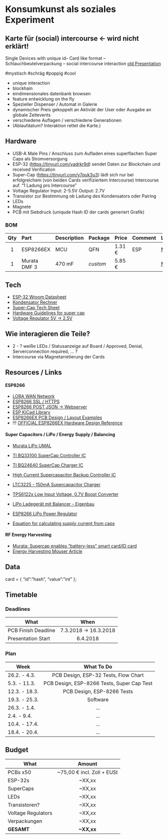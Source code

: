# Konsumkunst als soziales Experiment

## Karte für (social) intercourse ← wird nicht erklärt!

Single Devices with unique id– Card like format – Schlauchbeutelverpackung – social intercourse interaction
[old Presentation](https://docs.google.com/presentation/d/1cpQ3VtDt5smEuH57AWrwYjjEIkGQ9L3YSArqFy4ICfg/edit#slide=id.g32697ab881_0_8)

#mystisch #schräg #poppig #cool

* unique interaction
* blockhain
* eindimensionales datenbank browsen
* feature entwicklung on the fly
* Spezieller Dispenser / Automat in Galerie
* dynamischer Preis gekoppelt an Aktiviät der User oder Ausgabe an globale Zeitevents
* verschiedene Auflagen / verschiedene Generationen
* (Ablaufdatum? Interaktion rettet die Karte.)

## Hardware

* USB-A Male Pins / Anschluss zum Aufladen eines superflachen Super Caps als Stromversorgung
* ESP-32 (https://tinyurl.com/yadrkr9d) sendet Daten zur Blockchain und received Verification
* Super-Cap (https://tinyurl.com/y7quk3u3) lädt sich nur bei erfolgreichem (von beiden Cards verifiziertem Intercourse) Intercourse auf. “1 Ladung pro Intercourse”
* Voltage Regulator Input: 2-5.5V Output: 2.7V
* Transistor zur Bestimmung ob Ladung des Kondensators oder Pairing
* LEDs
* Magnete
* PCB mit Siebdruck (uniqude Hash ID der cards generiert Grafik)

### BOM

| Qty | Part | Description | Package | Price | Comment | Link |
| :---: | :--- | :--- | :--- | :--- | :--- | :--- |
| 1 | ESP8266EX | MCU | QFN | 1.31 € | ESP | [Mouser](https://www.mouser.de/ProductDetail/Espressif-Systems/ESP8266EX?qs=sGAEpiMZZMve4%2fbfQkoj%252bGif8WCprhV4ngk1mHM9Xjs%3d) |
| 1 | Murata DMF 3| 470 mF |  _custom_ | 5.85 € | | [Mouser](https://www.mouser.de/ProductDetail/Murata-Electronics/DMF3Z5R5H474M3DTA0?qs=sGAEpiMZZMsCu9HefNWqpow%252bJity0uDxL9hAWoIDD1A%3d) |

## Tech

* [ESP-32 Wroom Datasheet](https://www.espressif.com/sites/default/files/documentation/esp-wroom-32_datasheet_en.pdf)
* [Kondensator Rechner](http://www.elektronik-labor.de/OnlineRechner/Kapazitaet.html)
* [Super-Cap Tech Sheet](https://www.mouser.de/ProductDetail/81-DMF3Z5R5H474M3DA0)
* [Hardware Guidelines for super cap](https://www.murata.com/~/media/webrenewal/products/capacitor/edlc/techguide/electrical/edlc_technical_note.pdf)
* [Voltage Regulator 5V -> 2.5V](https://www.mouser.de/ProductDetail/STMicroelectronics/LD1117S25TR?qs=sGAEpiMZZMuXVhsoTePomv6abewqdBmu8)

## Wie interagieren die Teile?

* 2 - ? weiße LEDs / Statusanzeige auf Board / Approved, Denial, Serverconnection required, ... ?
* Intercourse via Magnetarretierung der Cards

## Resources / Links

#### ESP8266

* [LORA WAN Network](https://www.lora-alliance.org/)
* [ESP8266 SSL / HTTPS](https://github.com/arduino-libraries/ArduinoHttpClient/issues/13)
* [ESP8266 POST JSON -> Webserver](https://techtutorialsx.com/2017/01/08/esp8266-posting-json-data-to-a-flask-server-on-the-cloud/)
* [ESP KiCad Library](https://github.com/jdunmire/kicad-ESP8266)
* [ESP8266EX PCB Design / Layout Examples](http://www.liot.io/hardware/design/)
* !!! [OFFICIAL ESP8266EX Hardware Design Reference](http://akizukidenshi.com/download/ds/espressifsystems/0B-ESP8266__Hardware_User_Guide__EN_v1.1.pdf)

#### Super Capacitors / LiPo / Energy Supply / Balancing

* [Murata LiPo UMAL](https://www.murata.com/~/media/webrenewal/products/smallenergydevice/umal24_datasheet.ashx?la=en-us)
* [TI BQ33100 SuperCap Controller IC](http://www.ti.com/product/BQ33100)
* [TI BQ24640 SuperCap Charger IC](http://www.ti.com/product/BQ24640)
* [High Current Supercapacitor Backup Controller IC](http://www.linear.com/product/LTC3350)
* [LTC3225 - 150mA Supercapacitor Charger](http://www.linear.com/product/LTC3225)
* [TPS6122x Low Input Voltage, 0.7V Boost Converter](http://www.ti.com/lit/ds/slvs776b/slvs776b.pdf)


* [LiPo Ladegerät mit Balancer - Eigenbau](https://fpv-community.de/showthread.php?64194-LiPo-Ladeger%E4t-mit-Balancer-Eigenbau)
* [ESP8266 LiPo Power Regulator](https://randomnerdtutorials.com/esp8266-voltage-regulator-lipo-and-li-ion-batteries/)
* [Equation for calculating supply current from caps](https://electronics.stackexchange.com/questions/240329/using-supercapacitor-as-backup-for-mcu)

#### RF Energy Harvesting

* [Murata: Supercap enables “battery-less” smart card/ID card](https://www.murata.com/~/media/webrenewal/products/capacitor/edlc/appsnote/c2m1cxs443e_appnote_smartcard.ashx?la=en-us)
* [Energy Harvesting Mouser Article](https://www.mouser.de/applications/rf_energy_harvesting/)


## Data

card =  {
	“id”:”hash”, 
	“value”:”int” };
	
## Timetable

### Deadlines

| What        | When            | 
| ------------- |:-------------:|
| PCB Finish Deadline   | 7.3.2018 -> 16.3.2018    |
| Presentation Start    | 6.4.2018    |

### Plan

| Week        | What To Do  | 
| ------------- |:-------------:|
| 26.2. - 4.3.  | PCB Design, ESP-32 Tests, Flow Chart | 
| 5.3. - 11.3.  | PCB Design, ESP-8266 Tests, Super Cap Test |
| 12.3. - 18.3. | PCB Design, ESP-8266 Tests |
| 19.3. - 25.3. | Software | 
| 26.3. - 1.4.  | ... | 
| 2.4. - 9.4.   | ... | 
| 10.4. - 17.4. | ... | 
| 18.4. - 20.4. | ... |

## Budget 

| What        | Amount  | 
| ------------- |:-------------:|
| PCBs x50  | ~75,00 € incl. Zoll + EUSt | 
| ESP-32s | ~XX,xx |
| SuperCaps | ~XX,xx |
| LEDs | ~XX,xx | 
| Transistoren? | ~XX,xx | 
| Voltage Regulators | ~XX,xx | 
| Verpackungen | ~XX,xx | 
| __GESAMT__ | __~XX,xx__ |

